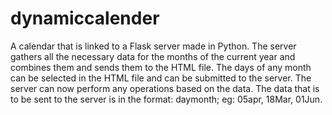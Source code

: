 # dynamiccalender
A calendar that is linked to a Flask server made in Python. The server gathers all the necessary data for the months of the current year and combines them and sends them to the HTML file.
The days of any month can be selected in the HTML file and can be submitted to the server. The server can now perform any operations based on the data. The data that is to be sent to the server is in the format: daymonth; eg: 05apr, 18Mar, 01Jun.
